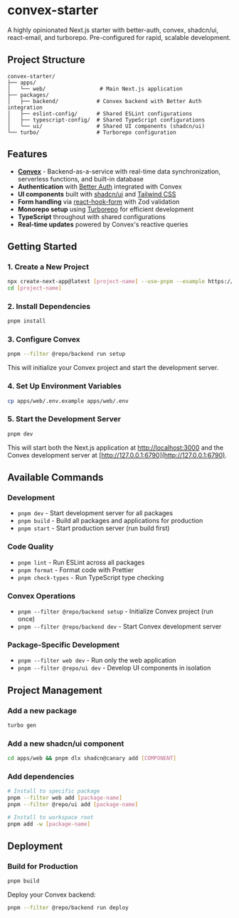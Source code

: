 # convex-starter

A highly opinionated Next.js starter with better-auth, convex, shadcn/ui, react-email, and turborepo. Pre-configured for rapid, scalable development.

## Project Structure

```
convex-starter/
├── apps/
│   └── web/                 # Main Next.js application
├── packages/
│   ├── backend/            # Convex backend with Better Auth integration
│   ├── eslint-config/      # Shared ESLint configurations
│   ├── typescript-config/  # Shared TypeScript configurations
│   └── ui/                 # Shared UI components (shadcn/ui)
└── turbo/                  # Turborepo configuration
```

## Features

- **[Convex](https://convex.dev)** - Backend-as-a-service with real-time data synchronization, serverless functions, and built-in database
- **Authentication** with [Better Auth](https://www.better-auth.com) integrated with Convex
- **UI components** built with [shadcn/ui](https://ui.shadcn.com) and [Tailwind CSS](https://tailwindcss.com)
- **Form handling** via [react-hook-form](https://react-hook-form.com) with Zod validation
- **Monorepo setup** using [Turborepo](https://turbo.build/repo) for efficient development
- **TypeScript** throughout with shared configurations
- **Real-time updates** powered by Convex's reactive queries

## Getting Started

### 1. Create a New Project

```bash
npx create-next-app@latest [project-name] --use-pnpm --example https://github.com/jordanliu/convex-starter.git
cd [project-name]
```

### 2. Install Dependencies

```bash
pnpm install

```

### 3. Configure Convex

```bash
pnpm --filter @repo/backend run setup
```

This will initialize your Convex project and start the development server.

### 4. Set Up Environment Variables

```bash
cp apps/web/.env.example apps/web/.env
```

### 5. Start the Development Server

```bash
pnpm dev
```

This will start both the Next.js application at [http://localhost:3000](http://localhost:3000) and the Convex development server at [http://127.0.0.1:6790](http://127.0.0.1:6790).

## Available Commands

### Development

- `pnpm dev` - Start development server for all packages
- `pnpm build` - Build all packages and applications for production
- `pnpm start` - Start production server (run build first)

### Code Quality

- `pnpm lint` - Run ESLint across all packages
- `pnpm format` - Format code with Prettier
- `pnpm check-types` - Run TypeScript type checking

### Convex Operations

- `pnpm --filter @repo/backend setup` - Initialize Convex project (run once)
- `pnpm --filter @repo/backend dev` - Start Convex development server

### Package-Specific Development

- `pnpm --filter web dev` - Run only the web application
- `pnpm --filter @repo/ui dev` - Develop UI components in isolation

## Project Management

### Add a new package

```bash
turbo gen
```

### Add a new shadcn/ui component

```bash
cd apps/web && pnpm dlx shadcn@canary add [COMPONENT]
```

### Add dependencies

```bash
# Install to specific package
pnpm --filter web add [package-name]
pnpm --filter @repo/ui add [package-name]

# Install to workspace root
pnpm add -w [package-name]
```

## Deployment

### Build for Production

```bash
pnpm build
```

Deploy your Convex backend:

```bash
pnpm --filter @repo/backend run deploy
```
